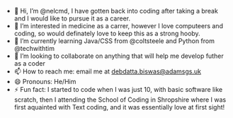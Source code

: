 - 👋 Hi, I’m @nelcmd, I have gotten back into coding after taking a break and I would like to pursue it as a career.
- 👀 I’m interested in medicine as a carrer, however I love computeers and coding, so would definately love to keep this as a strong hooby.
- 🌱 I’m currently learning Java/CSS from @coltsteele and Python from @techwithtim
- 💞️ I’m looking to collaborate on anything that will help me develop futher as a coder
- 📫 How to reach me: email me at debdatta.biswas@adamsgs.uk
- 😄 Pronouns: He/Him
- ⚡ Fun fact: I started to code when I was just 10, with basic software like scratch, then I attending the School of Coding in Shropshire where I was first aquainted with Text coding, and it was essentially love at first sight!

<!---
nelcmd/nelcmd is a ✨ special ✨ repository because its `README.md` (this file) appears on your GitHub profile.
You can click the Preview link to take a look at your changes.
--->
